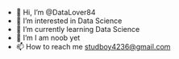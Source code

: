 - 👋 Hi, I’m @DataLover84
- 👀 I’m interested in Data Science
- 🌱 I’m currently learning Data Science
- 💞️ I’m I am noob yet
- 📫 How to reach me studboy4236@gmail.com

<!---
DataLover84/DataLover84 is a ✨ special ✨ repository because its `README.md` (this file) appears on your GitHub profile.
You can click the Preview link to take a look at your changes.
--->
